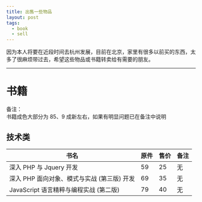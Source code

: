 ```yaml
---
title: 出售一些物品
layout: post
tags:
  - book
  - sell
---
```


因为本人将要在近段时间去杭州发展，目前在北京，家里有很多以前买的东西，太多了很麻烦带过去，希望这些物品或书籍转卖给有需要的朋友。

---

# 书籍

备注：<br />
书籍成色大部分为 85、9 成新左右，如果有明显问题已在备注中说明

## 技术类

书名 | 原件 | 售价 | 备注
-----|------|------|-----
深入 PHP 与 Jquery 开发|59|25|无
深入 PHP 面向对象、模式与实战 (第三版) 开发|69|35|无
JavaScript 语言精粹与编程实战 (第二版)|79|40|无